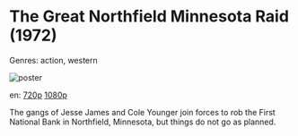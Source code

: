 # The Great Northfield Minnesota Raid (1972)

Genres: action, western

![poster](http://image.tmdb.org/t/p/w500/3D3j1c9Yz1mJjfchqCkh4PhkMi1.jpg)

en:
  [720p](magnet:?xt=urn:btih:7345CEE22AD824F62EACF00F9D81364B918D2A61&tr=udp://glotorrents.pw:6969/announce&tr=udp://tracker.opentrackr.org:1337/announce&tr=udp://torrent.gresille.org:80/announce&tr=udp://tracker.openbittorrent.com:80&tr=udp://tracker.coppersurfer.tk:6969&tr=udp://tracker.leechers-paradise.org:6969&tr=udp://p4p.arenabg.ch:1337&tr=udp://tracker.internetwarriors.net:1337)
  [1080p](magnet:?xt=urn:btih:522F762CBA70BB28369AECF70794042C18E1E86C&tr=udp://glotorrents.pw:6969/announce&tr=udp://tracker.opentrackr.org:1337/announce&tr=udp://torrent.gresille.org:80/announce&tr=udp://tracker.openbittorrent.com:80&tr=udp://tracker.coppersurfer.tk:6969&tr=udp://tracker.leechers-paradise.org:6969&tr=udp://p4p.arenabg.ch:1337&tr=udp://tracker.internetwarriors.net:1337)
  


The gangs of Jesse James and Cole Younger join forces to rob the First National Bank in Northfield, Minnesota, but things do not go as planned.